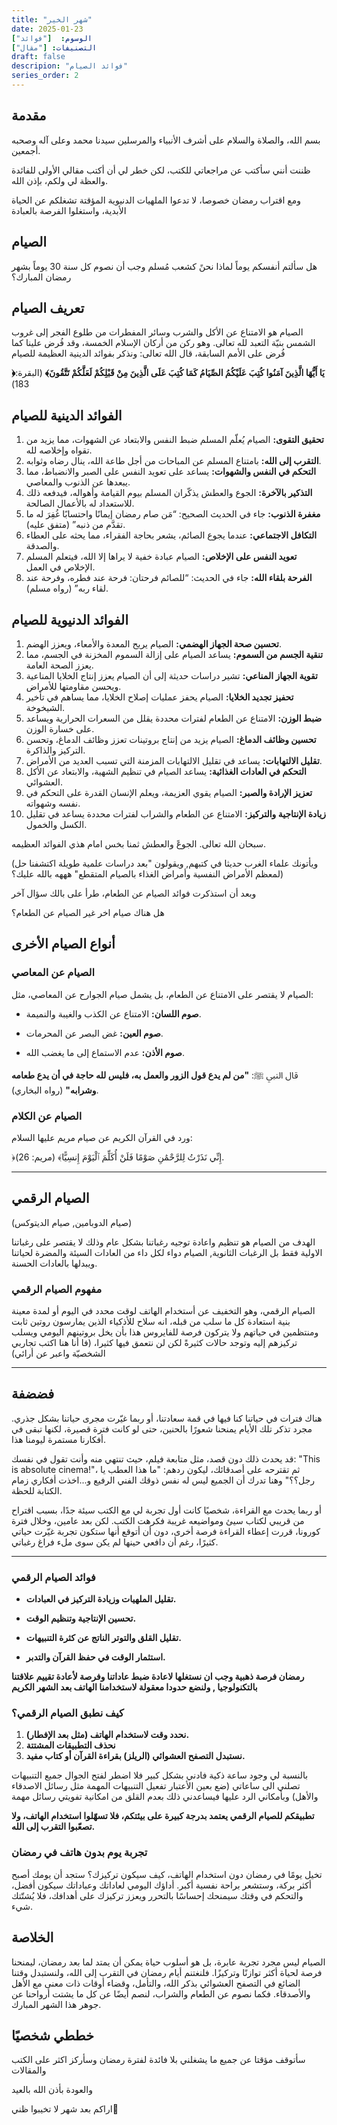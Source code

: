 ```yaml
---
title: "شهر الخير"
date: 2025-01-23
الوسوم:  ["فوائد"]
التصنيفات: ["مقال"]
draft: false
descripion: "فوائد الصيام"
series_order: 2
---
```

## مقدمة

بسم الله، والصلاة والسلام على أشرف الأنبياء والمرسلين سيدنا محمد وعلى آله وصحبه أجمعين.

ظننت أنني سأكتب عن مراجعاتي للكتب، لكن خطر لي أن أكتب مقالي الأولى للفائدة والعظة لي ولكم، بإذن الله.

ومع اقتراب رمضان خصوصا، لا تدعوا الملهيات الدنيوية المؤقتة تشغلكم عن الحياة الأبدية، واستغلوا الفرصة بالعبادة

## الصيام

هل سألتم أنفسكم يوماً لماذا نحنً كشعب مُسلم وجب أن نصوم كل سنة 30 يوماً بشهر رمضان المبارك؟

## تعريف الصيام

الصيام هو الامتناع عن الأكل والشرب وسائر المفطرات من طلوع الفجر إلى غروب الشمس بنيّة التعبد لله تعالى. وهو ركن من أركان الإسلام الخمسة، وقد فُرض علينا كما فُرض على الأمم السابقة، قال الله تعالى:
ونذكر بفوائد الدينية العظيمة للصيام

**﴿يَا أَيُّهَا الَّذِينَ آمَنُوا كُتِبَ عَلَيْكُمُ الصِّيَامُ كَمَا كُتِبَ عَلَى الَّذِينَ مِنْ قَبْلِكُمْ لَعَلَّكُمْ تَتَّقُونَ﴾** (البقرة: 183)

## الفوائد الدينية للصيام

1.	**تحقيق التقوى:** الصيام يُعلّم المسلم ضبط النفس والابتعاد عن الشهوات، مما يزيد من تقواه وإخلاصه لله.
2.	**التقرب إلى الله:** بامتناع المسلم عن المباحات من أجل طاعة الله، ينال رضاه وثوابه.
3.	**التحكم في النفس والشهوات:** يساعد على تعويد النفس على الصبر والانضباط، مما يبعدها عن الذنوب والمعاصي.
4.	**التذكير بالآخرة:** الجوع والعطش يذكّران المسلم بيوم القيامة وأهواله، فيدفعه ذلك للاستعداد له بالأعمال الصالحة.
5.	**مغفرة الذنوب:** جاء في الحديث الصحيح: “مَن صام رمضان إيمانًا واحتسابًا غُفِرَ له ما تقدَّم من ذنبه” (متفق عليه).
6.	**التكافل الاجتماعي:** عندما يجوع الصائم، يشعر بحاجة الفقراء، مما يحثه على العطاء والصدقة.
7.	**تعويد النفس على الإخلاص:** الصيام عبادة خفية لا يراها إلا الله، فيتعلم المسلم الإخلاص في العمل.
8.	**الفرحة بلقاء الله:** جاء في الحديث: “للصائم فرحتان: فرحة عند فطره، وفرحة عند لقاء ربه” (رواه مسلم).

## الفوائد الدنيوية للصيام

1.	**تحسين صحة الجهاز الهضمي:** الصيام يريح المعدة والأمعاء، ويعزز الهضم.
2.	**تنقية الجسم من السموم:** يساعد الصيام على إزالة السموم المخزنة في الجسم، مما يعزز الصحة العامة.
3.	**تقوية الجهاز المناعي:** تشير دراسات حديثة إلى أن الصيام يعزز إنتاج الخلايا المناعية ويحسن مقاومتها للأمراض.
4.	**تحفيز تجديد الخلايا:** الصيام يحفز عمليات إصلاح الخلايا، مما يساهم في تأخير الشيخوخة.
5.	**ضبط الوزن:** الامتناع عن الطعام لفترات محددة يقلل من السعرات الحرارية ويساعد على خسارة الوزن.
6.	**تحسين وظائف الدماغ:** الصيام يزيد من إنتاج بروتينات تعزز وظائف الدماغ، وتحسن التركيز والذاكرة.
7.	**تقليل الالتهابات:** يساعد في تقليل الالتهابات المزمنة التي تسبب العديد من الأمراض.
8.	**التحكم في العادات الغذائية:** يساعد الصيام في تنظيم الشهية، والابتعاد عن الأكل العشوائي.
9.	**تعزيز الإرادة والصبر:** الصيام يقوي العزيمة، ويعلم الإنسان القدرة على التحكم في نفسه وشهواته.
10.	**زيادة الإنتاجية والتركيز:** الامتناع عن الطعام والشراب لفترات محددة يساعد في تقليل الكسل والخمول.

سبحان الله تعالى. الجوعً والعطش ثمنا بخس امام هذي الفوائد العظيمه.

(ويأتونك علماء الغرب حديثا في كتبهم, ويقولون "بعد  دراسات علمية طويلة اكتشفنا حل لمعظم الأمراض النفسية وأمراض الغذاء بالصيام المتقطع" هههه بالله عليك؟)

وبعد أن استذكرت فوائد الصيام عن الطعام، طرأ على بالك سؤال آخر

 هل هناك صيام اخر غير الصيام عن الطعام؟

## أنواع الصيام الأخرى

### الصيام عن المعاصي
الصيام لا يقتصر على الامتناع عن الطعام، بل يشمل صيام الجوارح عن المعاصي، مثل:

* **صوم اللسان:**
 الامتناع عن الكذب والغيبة والنميمة.

* **صوم العين:**
 غض البصر عن المحرمات.

* **صوم الأذن:**
 عدم الاستماع إلى ما يغضب الله.

قال النبي ﷺ: **"من لم يدع قول الزور والعمل به، فليس لله حاجة في أن يدع طعامه وشرابه"** (رواه البخاري).

### الصيام عن الكلام
ورد في القرآن الكريم عن صيام مريم عليها السلام:

﴿إِنِّي نَذَرْتُ لِلرَّحْمَٰنِ صَوْمًا فَلَنْ أُكَلِّمَ ٱلْيَوْمَ إِنسِيًّا﴾ (مريم: 26).

---------------------------------------------------
 ## الصيام الرقمي
(صيام الدوبامين, صيام الديتوكس)

الهدف من الصيام هو تنظيم واعادة توجيه رغباتنا بشكل عام وذلك لا يقتصر على رغباتنا الاولية فقط بل الرغبات الثانوية, الصيام دواء لكل داء من العادات السيئة والمضرة لحياتنا ويبدلها بالعادات الحسنة.

###  مفهوم الصيام الرقمي

الصيام الرقمي، وهو التخفيف عن أستخدام الهاتف لوقت محدد في اليوم أو لمدة معينة بنية استعادة كل ما سلب من قبله، انه سلاح للأذكياء الذين يمارسون روتين ثابت ومنتظمين في حياتهم ولا يتركون فرصة للفايروس هذا بأن يخل بروتينهم اليومي ويسلب تركيزهم إليه وتوجد حالات كثيرةً لكن لن نتعمق فيها كثيرا، (فا أنا هنا اكتب تجاربي الشخصيّة واعبر عن أرائي) 

---------------------------------------------------
## فضضفة

هناك فترات في حياتنا كنا فيها في قمة سعادتنا، أو ربما غيّرت مجرى حياتنا بشكل جذري. مجرد تذكر تلك الأيام يمنحنا شعورًا بالحنين، حتى لو كانت فترة قصيرة، لكنها تبقى في أفكارنا مستمرة ليومنا هذا.

قد يحدث ذلك دون قصد، مثل متابعة فيلم، حيث تنتهي منه وأنت تقول في نفسك: "This is absolute cinema!"، ثم تقترحه على أصدقائك، ليكون ردهم: "ما هذا العطب يا رجل؟؟" وهنا تدرك أن الجميع ليس له نفس ذوقك الفني الرفيع و...اخذت أفكاري زمام الكتابة للحظة.

أو ربما يحدث مع القراءة، شخصيًا كانت أول تجربة لي مع الكتب سيئة جدًا، بسبب اقتراح من قريبي لكتاب سيئ ومواضيعه غريبة فكرهت الكتب. لكن بعد عامين، وخلال فترة كورونا، قررت إعطاء القراءة فرصة أخرى، دون أن أتوقع أنها ستكون تجربة غيّرت حياتي كثيرًا، رغم أن دافعي حينها لم يكن سوى ملء فراغ رغباتي.

---------------------------------------------------
### فوائد الصيام الرقمي

* **تقليل الملهيات وزيادة التركيز في العبادات.**

* **تحسين الإنتاجية وتنظيم الوقت.**

* **تقليل القلق والتوتر الناتج عن كثرة التنبيهات.**

* **استثمار الوقت في حفظ القرآن والتدبر.**

**رمضان فرصة ذهبية وجب ان نستغلها لاعادة ضبط عاداتنا وفرصة لأعادة تقييم علاقتنا بالتكنولوجيا , ولنضع حدودا معقولة لاستخدامنا الهاتف بعد الشهر الكريم**

### كيف نطبق الصيام الرقمي؟

1. **نحدد وقت لاستخدام الهاتف (مثل بعد الإفطار).**
2. **نحذف التطبيقات المشتتة**
3. **نستبدل التصفح العشوائي (الريلز) بقراءة القرآن أو كتاب مفيد.**

 بالنسبة لي وجود ساعة ذكية فادني بشكل كبير فلا اضطر لفتح الجوال جميع التنبيهات  تصلني الى ساعاتي (ضع بعين الأعتبار تفعيل التنبيهات المهمة مثل رسائل الاصدقاء والأهل) وبأمكاني الرد عليها فيساعدني ذلك بعدم القلق من امكانية تفويتي رسائل مهمة 

**تطبيقكم للصيام الرقمي يعتمد بدرجة كبيرة على بيئتكم، فلا تسهّلوا استخدام الهاتف، ولا تصعّبوا التقرب إلى الله.**

### تجربة يوم بدون هاتف في رمضان

تخيل يومًا في رمضان دون استخدام الهاتف، كيف سيكون تركيزك؟ ستجد أن يومك أصبح أكثر بركة، وستشعر براحة نفسية أكبر. أداؤك اليومي لعاداتك وعباداتك سيكون أفضل، والتحكم في وقتك سيمنحك إحساسًا بالتحرر ويعزز تركيزك على أهدافك، فلا يُشتّتك شيء.
## الخلاصة

الصيام ليس مجرد تجربة عابرة، بل هو أسلوب حياة يمكن أن يمتد لما بعد رمضان، ليمنحنا فرصة لحياة أكثر توازنًا وتركيزًا. فلنغتنم أيام رمضان في التقرب إلى الله، ولنستبدل وقتنا الضائع في التصفح العشوائي بذكر الله، والتأمل، وقضاء أوقات ذات معنى مع الأهل والأصدقاء. فكما نصوم عن الطعام والشراب، لنصم أيضًا عن كل ما يشتت أرواحنا عن جوهر هذا الشهر المبارك.

## خططي شخصيًا

سأتوقف مؤقتا عن جميع ما يشغلني بلا فائدة لفترة رمضان وسأركز اكثر على الكتب والمقالات

والعودة بأذن الله بالعيد

اراكم بعد شهر لا تخيبوا ظني🫡
